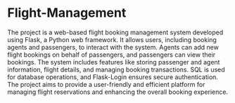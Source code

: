# Flight-Management
The project is a web-based flight booking management system developed using Flask, a Python web framework. It allows users, including booking agents and passengers, to interact with the system. Agents can add new flight bookings on behalf of passengers, and passengers can view their bookings. The system includes features like storing passenger and agent information, flight details, and managing booking transactions. SQL is used for database operations, and Flask-Login ensures secure authentication. The project aims to provide a user-friendly and efficient platform for managing flight reservations and enhancing the overall booking experience.
